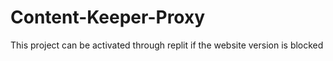 # Content-Keeper-Proxy
 
This project can be activated through replit if the website version is blocked
